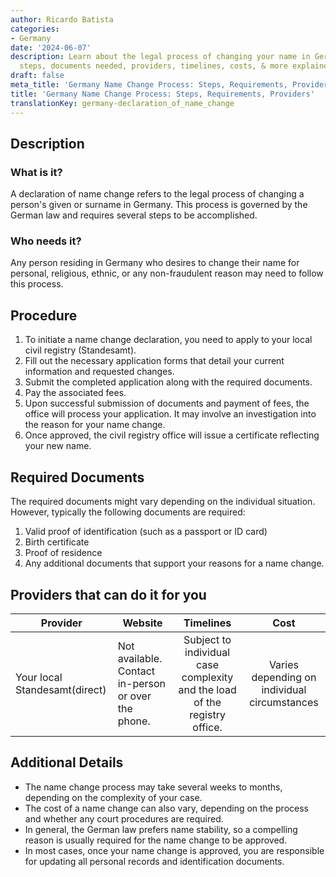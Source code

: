 ```yaml
---
author: Ricardo Batista
categories:
- Germany
date: '2024-06-07'
description: Learn about the legal process of changing your name in Germany. Requirements,
  steps, documents needed, providers, timelines, costs, & more explained in detail.
draft: false
meta_title: 'Germany Name Change Process: Steps, Requirements, Providers'
title: 'Germany Name Change Process: Steps, Requirements, Providers'
translationKey: germany-declaration_of_name_change
---
```



## Description
### What is it?
A declaration of name change refers to the legal process of changing a person's given or surname in Germany. This process is governed by the German law and requires several steps to be accomplished.

### Who needs it?
Any person residing in Germany who desires to change their name for personal, religious, ethnic, or any non-fraudulent reason may need to follow this process. 

## Procedure

1. To initiate a name change declaration, you need to apply to your local civil registry (Standesamt).
2. Fill out the necessary application forms that detail your current information and requested changes.
3. Submit the completed application along with the required documents. 
4. Pay the associated fees.
5. Upon successful submission of documents and payment of fees, the office will process your application. It may involve an investigation into the reason for your name change.
6. Once approved, the civil registry office will issue a certificate reflecting your new name.

## Required Documents

The required documents might vary depending on the individual situation. However, typically the following documents are required:

1. Valid proof of identification (such as a passport or ID card)
2. Birth certificate
3. Proof of residence 
4. Any additional documents that support your reasons for a name change. 

## Providers that can do it for you

| Provider        |     Website     |     Timelines    |       Cost      |
| --------------- | --------------- |  :-------------: | :-------------: |
| Your local Standesamt(direct)   |  Not available. Contact in-person or over the phone.    | Subject to individual case complexity and the load of the registry office. | Varies depending on individual circumstances |

## Additional Details
- The name change process may take several weeks to months, depending on the complexity of your case.
- The cost of a name change can also vary, depending on the process and whether any court procedures are required.
- In general, the German law prefers name stability, so a compelling reason is usually required for the name change to be approved.
- In most cases, once your name change is approved, you are responsible for updating all personal records and identification documents.